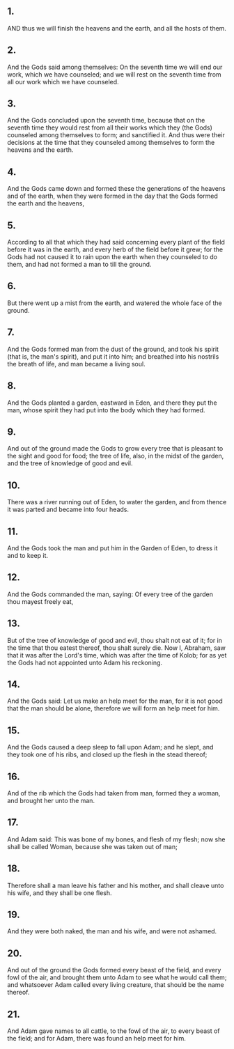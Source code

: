 ## 1.
AND thus we will finish the heavens and the earth, and all the hosts of them.
## 2.
And the Gods said among themselves: On the seventh time we will end our work, which we have counseled; and we will rest on the seventh time from all our work which we have counseled.
## 3.
And the Gods concluded upon the seventh time, because that on the seventh time they would rest from all their works which they (the Gods) counseled among themselves to form; and sanctified it. And thus were their decisions at the time that they counseled among themselves to form the heavens and the earth.
## 4.
And the Gods came down and formed these the generations of the heavens and of the earth, when they were formed in the day that the Gods formed the earth and the heavens,
## 5.
According to all that which they had said concerning every plant of the field before it was in the earth, and every herb of the field before it grew; for the Gods had not caused it to rain upon the earth when they counseled to do them, and had not formed a man to till the ground.
## 6.
But there went up a mist from the earth, and watered the whole face of the ground.
## 7.
And the Gods formed man from the dust of the ground, and took his spirit (that is, the man's spirit), and put it into him; and breathed into his nostrils the breath of life, and man became a living soul.
## 8.
And the Gods planted a garden, eastward in Eden, and there they put the man, whose spirit they had put into the body which they had formed.
## 9.
And out of the ground made the Gods to grow every tree that is pleasant to the sight and good for food; the tree of life, also, in the midst of the garden, and the tree of knowledge of good and evil.
## 10.
There was a river running out of Eden, to water the garden, and from thence it was parted and became into four heads.
## 11.
And the Gods took the man and put him in the Garden of Eden, to dress it and to keep it.
## 12.
And the Gods commanded the man, saying: Of every tree of the garden thou mayest freely eat,
## 13.
But of the tree of knowledge of good and evil, thou shalt not eat of it; for in the time that thou eatest thereof, thou shalt surely die. Now I, Abraham, saw that it was after the Lord's time, which was after the time of Kolob; for as yet the Gods had not appointed unto Adam his reckoning.
## 14.
And the Gods said: Let us make an help meet for the man, for it is not good that the man should be alone, therefore we will form an help meet for him.
## 15.
And the Gods caused a deep sleep to fall upon Adam; and he slept, and they took one of his ribs, and closed up the flesh in the stead thereof;
## 16.
And of the rib which the Gods had taken from man, formed they a woman, and brought her unto the man.
## 17.
And Adam said: This was bone of my bones, and flesh of my flesh; now she shall be called Woman, because she was taken out of man;
## 18.
Therefore shall a man leave his father and his mother, and shall cleave unto his wife, and they shall be one flesh.
## 19.
And they were both naked, the man and his wife, and were not ashamed.
## 20.
And out of the ground the Gods formed every beast of the field, and every fowl of the air, and brought them unto Adam to see what he would call them; and whatsoever Adam called every living creature, that should be the name thereof.
## 21.
And Adam gave names to all cattle, to the fowl of the air, to every beast of the field; and for Adam, there was found an help meet for him.
